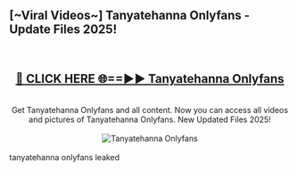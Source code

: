 <h2>[~Viral Videos~] Tanyatehanna Onlyfans - Update Files 2025!</h2>
<br>
<div align="center">
<h2><a href="https://betterlinks.top/A2PfLJ" rel="nofollow">🔴 CLICK HERE 🌐==►► Tanyatehanna Onlyfans</a></h2>
<br>
Get Tanyatehanna Onlyfans and all content. Now you can access all videos and pictures of Tanyatehanna Onlyfans. New Updated Files 2025!
<br>
<br>
<a href="https://betterlinks.top/A2PfLJ" rel="nofollow" data-target="animated-image.originalLink"><img src="https://i.ibb.co.com/WyWwxjT/player-gif2.gif" alt="Tanyatehanna Onlyfans" style="max-width: 100%; display: inline-block;" data-target="animated-image.originalImage"></a>
</div>
<br>
tanyatehanna onlyfans leaked